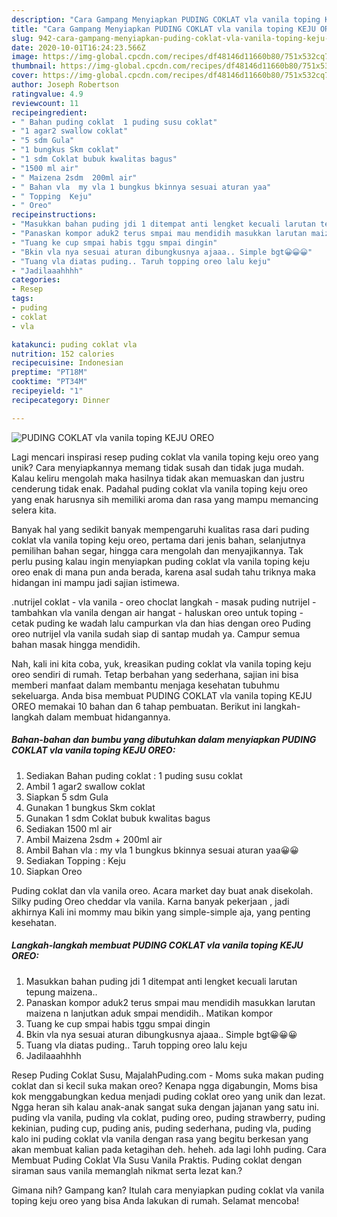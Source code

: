 ```yaml
---
description: "Cara Gampang Menyiapkan PUDING COKLAT vla vanila toping KEJU OREO, Lezat Sekali"
title: "Cara Gampang Menyiapkan PUDING COKLAT vla vanila toping KEJU OREO, Lezat Sekali"
slug: 942-cara-gampang-menyiapkan-puding-coklat-vla-vanila-toping-keju-oreo-lezat-sekali
date: 2020-10-01T16:24:23.566Z
image: https://img-global.cpcdn.com/recipes/df48146d11660b80/751x532cq70/puding-coklat-vla-vanila-toping-keju-oreo-foto-resep-utama.jpg
thumbnail: https://img-global.cpcdn.com/recipes/df48146d11660b80/751x532cq70/puding-coklat-vla-vanila-toping-keju-oreo-foto-resep-utama.jpg
cover: https://img-global.cpcdn.com/recipes/df48146d11660b80/751x532cq70/puding-coklat-vla-vanila-toping-keju-oreo-foto-resep-utama.jpg
author: Joseph Robertson
ratingvalue: 4.9
reviewcount: 11
recipeingredient:
- " Bahan puding coklat  1 puding susu coklat"
- "1 agar2 swallow coklat"
- "5 sdm Gula"
- "1 bungkus Skm coklat"
- "1 sdm Coklat bubuk kwalitas bagus"
- "1500 ml air"
- " Maizena 2sdm  200ml air"
- " Bahan vla  my vla 1 bungkus bkinnya sesuai aturan yaa"
- " Topping  Keju"
- " Oreo"
recipeinstructions:
- "Masukkan bahan puding jdi 1 ditempat anti lengket kecuali larutan tepung maizena.."
- "Panaskan kompor aduk2 terus smpai mau mendidih masukkan larutan maizena n lanjutkan aduk smpai mendidih.. Matikan kompor"
- "Tuang ke cup smpai habis tggu smpai dingin"
- "Bkin vla nya sesuai aturan dibungkusnya ajaaa.. Simple bgt😀😀😀"
- "Tuang vla diatas puding.. Taruh topping oreo lalu keju"
- "Jadilaaahhhh"
categories:
- Resep
tags:
- puding
- coklat
- vla

katakunci: puding coklat vla 
nutrition: 152 calories
recipecuisine: Indonesian
preptime: "PT18M"
cooktime: "PT34M"
recipeyield: "1"
recipecategory: Dinner

---
```



![PUDING COKLAT vla vanila toping KEJU OREO](https://img-global.cpcdn.com/recipes/df48146d11660b80/751x532cq70/puding-coklat-vla-vanila-toping-keju-oreo-foto-resep-utama.jpg)

Lagi mencari inspirasi resep puding coklat vla vanila toping keju oreo yang unik? Cara menyiapkannya memang tidak susah dan tidak juga mudah. Kalau keliru mengolah maka hasilnya tidak akan memuaskan dan justru cenderung tidak enak. Padahal puding coklat vla vanila toping keju oreo yang enak harusnya sih memiliki aroma dan rasa yang mampu memancing selera kita.

Banyak hal yang sedikit banyak mempengaruhi kualitas rasa dari puding coklat vla vanila toping keju oreo, pertama dari jenis bahan, selanjutnya pemilihan bahan segar, hingga cara mengolah dan menyajikannya. Tak perlu pusing kalau ingin menyiapkan puding coklat vla vanila toping keju oreo enak di mana pun anda berada, karena asal sudah tahu triknya maka hidangan ini mampu jadi sajian istimewa.

.nutrijel coklat - vla vanila - oreo choclat langkah - masak puding nutrijel - tambahkan vla vanila dengan air hangat - haluskan oreo untuk toping - cetak puding ke wadah lalu campurkan vla dan hias dengan oreo Puding oreo nutrijel vla vanila sudah siap di santap mudah ya. Campur semua bahan masak hingga mendidih.


Nah, kali ini kita coba, yuk, kreasikan puding coklat vla vanila toping keju oreo sendiri di rumah. Tetap berbahan yang sederhana, sajian ini bisa memberi manfaat dalam membantu menjaga kesehatan tubuhmu sekeluarga. Anda bisa membuat PUDING COKLAT vla vanila toping KEJU OREO memakai 10 bahan dan 6 tahap pembuatan. Berikut ini langkah-langkah dalam membuat hidangannya.

<!--inarticleads1-->

##### Bahan-bahan dan bumbu yang dibutuhkan dalam menyiapkan PUDING COKLAT vla vanila toping KEJU OREO:

1. Sediakan  Bahan puding coklat : 1 puding susu coklat
1. Ambil 1 agar2 swallow coklat
1. Siapkan 5 sdm Gula
1. Gunakan 1 bungkus Skm coklat
1. Gunakan 1 sdm Coklat bubuk kwalitas bagus
1. Sediakan 1500 ml air
1. Ambil  Maizena 2sdm + 200ml air
1. Ambil  Bahan vla : my vla 1 bungkus bkinnya sesuai aturan yaa😀😀
1. Sediakan  Topping : Keju
1. Siapkan  Oreo


Puding coklat dan vla vanila oreo. Acara market day buat anak disekolah. Silky puding Oreo cheddar vla vanila. Karna banyak pekerjaan , jadi akhirnya Kali ini mommy mau bikin yang simple-simple aja, yang penting kesehatan. 

<!--inarticleads2-->

##### Langkah-langkah membuat PUDING COKLAT vla vanila toping KEJU OREO:

1. Masukkan bahan puding jdi 1 ditempat anti lengket kecuali larutan tepung maizena..
1. Panaskan kompor aduk2 terus smpai mau mendidih masukkan larutan maizena n lanjutkan aduk smpai mendidih.. Matikan kompor
1. Tuang ke cup smpai habis tggu smpai dingin
1. Bkin vla nya sesuai aturan dibungkusnya ajaaa.. Simple bgt😀😀😀
1. Tuang vla diatas puding.. Taruh topping oreo lalu keju
1. Jadilaaahhhh


Resep Puding Coklat Susu, MajalahPuding.com - Moms suka makan puding coklat dan si kecil suka makan oreo? Kenapa ngga digabungin, Moms bisa kok menggabungkan kedua menjadi puding coklat oreo yang unik dan lezat. Ngga heran sih kalau anak-anak sangat suka dengan jajanan yang satu ini. puding vla vanila, puding vla coklat, puding oreo, puding strawberry, puding kekinian, puding cup, puding anis, puding sederhana, puding vla, puding kalo ini puding coklat vla vanila dengan rasa yang begitu berkesan yang akan membuat kalian pada ketagihan deh. heheh. ada lagi lohh puding. Cara Membuat Puding Coklat Vla Susu Vanila Praktis. Puding coklat dengan siraman saus vanila memanglah nikmat serta lezat kan.? 

Gimana nih? Gampang kan? Itulah cara menyiapkan puding coklat vla vanila toping keju oreo yang bisa Anda lakukan di rumah. Selamat mencoba!
